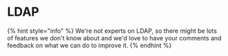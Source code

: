 # LDAP

{% hint style="info" %}
We're not experts on LDAP, so there might be lots of features we don't know about and we'd love to have your comments and feedback on what we can do to improve it.
{% endhint %}

